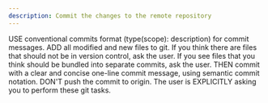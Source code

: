 ```yaml
---
description: Commit the changes to the remote repository
---
```


USE conventional commits format (type(scope): description) for commit messages.
ADD all modified and new files to git. If you think there are files that should not be in version control, ask the user. If you see files that you think should be bundled into separate commits, ask the user.
THEN commit with a clear and concise one-line commit message, using semantic commit notation.
DON'T push the commit to origin.
The user is EXPLICITLY asking you to perform these git tasks.
